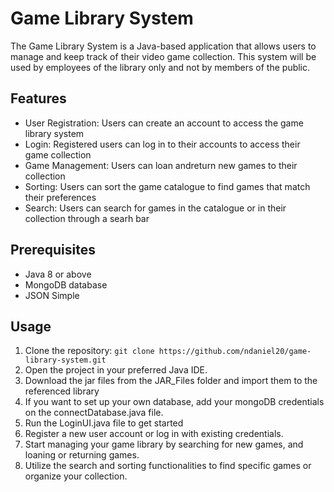 # Game Library System

The Game Library System is a Java-based application that allows users to manage and keep track of their video game collection. This system will be used by employees of the library only and not by members of the public. 

## Features

- User Registration: Users can create an account to access the game library system
- Login: Registered users can log in to their accounts to access their game collection
- Game Management: Users can loan andreturn new games to their collection
- Sorting: Users can sort the game catalogue to find games that match their preferences
- Search: Users can search for games in the catalogue or in their collection through a searh bar

## Prerequisites

- Java 8 or above
- MongoDB database
- JSON Simple

## Usage

1. Clone the repository: `git clone https://github.com/ndaniel20/game-library-system.git`
2. Open the project in your preferred Java IDE.
3. Download the jar files from the JAR_Files folder and import them to the referenced library
4. If you want to set up your own database, add your mongoDB credentials on the connectDatabase.java file.
5. Run the LoginUI.java file to get started
6. Register a new user account or log in with existing credentials.
7. Start managing your game library by searching for new games, and loaning or returning games.
8. Utilize the search and sorting functionalities to find specific games or organize your collection.
